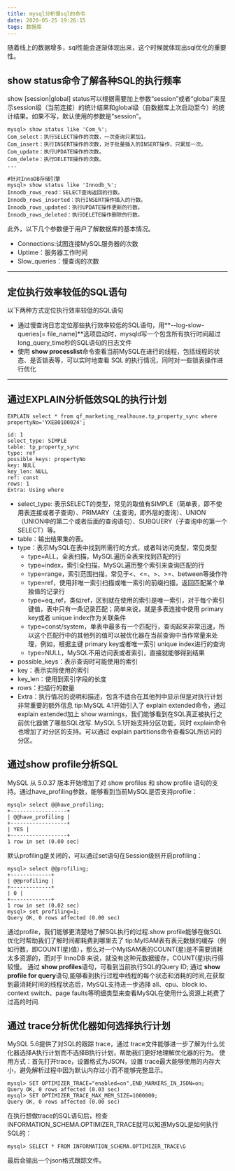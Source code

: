 ```yaml
---
title: mysql分析慢sql的命令
date: 2020-05-25 19:26:15
tags: 数据库
---
```

随着线上的数据增多，sql性能会逐渐体现出来，这个时候就体现出sql优化的重要性。
<!--more-->
## show status命令了解各种SQL的执行频率
show [session|global] status可以根据需要加上参数“session”或者“global”来显示session级（当前连接）的统计结果和global级（自数据库上次启动至今）的统计结果。如果不写，默认使用的参数是“session”。
```
mysql> show status like 'Com_%';
Com_select：执行SELECT操作的次数，一次查询只累加1。
Com_insert：执行INSERT操作的次数，对于批量插入的INSERT操作，只累加一次。
Com_update：执行UPDATE操作的次数。
Com_delete：执行DELETE操作的次数。
...
 
#针对InnoDB存储引擎
mysql> show status like 'Innodb_%';
Innodb_rows_read：SELECT查询返回的行数。
Innodb_rows_inserted：执行INSERT操作插入的行数。
Innodb_rows_updated：执行UPDATE操作更新的行数。
Innodb_rows_deleted：执行DELETE操作删除的行数。
```
此外，以下几个参数便于用户了解数据库的基本情况。
* Connections:试图连接MySQL服务器的次数
* Uptime：服务器工作时间
* Slow_queries：慢查询的次数
---

## 定位执行效率较低的SQL语句
以下两种方式定位执行效率较低的SQL语句
* 通过慢查询日志定位那些执行效率较低的SQL语句，用**--log-slow-queries[= file_name]**选项启动时，mysqld写一个包含所有执行时间超过long_query_time秒的SQL语句的日志文件
* 使用 **show processlist**命令查看当前MySQL在进行的线程，包括线程的状态、是否锁表等，可以实时地查看 SQL 的执行情况，同时对一些锁表操作进行优化
---

## 通过EXPLAIN分析低效SQL的执行计划
```
EXPLAIN select * from qf_marketing_realhouse.tp_property_sync where propertyNo='YXEB0100024';
 
id: 1
select_type: SIMPLE
table: tp_property_sync
type: ref   
possible_keys: propertyNo   
key: NULL
key_len: NULL
ref: const   
rows: 1
Extra: Using where
```
*	select_type: 表示SELECT的类型，常见的取值有SIMPLE（简单表，即不使用表连接或者子查询）、PRIMARY（主查询，即外层的查询）、UNION（UNION中的第二个或者后面的查询语句）、SUBQUERY（子查询中的第一个SELECT）等。
*	table：输出结果集的表。
*	type：表示MySQL在表中找到所需行的方式，或者叫访问类型，常见类型
	*	type=ALL，全表扫描，MySQL遍历全表来找到匹配的行
	*	type=index，索引全扫描，MySQL遍历整个索引来查询匹配的行
	*	type=range，索引范围扫描，常见于<、<=、>、>=、between等操作符
	*	type=ref，使用非唯一索引扫描或唯一索引的前缀扫描，返回匹配某个单独值的记录行
	*	type=eq_ref，类似ref，区别就在使用的索引是唯一索引，对于每个索引键值，表中只有一条记录匹配；简单来说，就是多表连接中使用 primary key或者 unique index作为关联条件
	*	type=const/system，单表中最多有一个匹配行，查询起来非常迅速，所以这个匹配行中的其他列的值可以被优化器在当前查询中当作常量来处理，例如，根据主键 primary key或者唯一索引 unique index进行的查询
	*	type=NULL，MySQL不用访问表或者索引，直接就能够得到结果
*	possible_keys：表示查询时可能使用的索引
*	key：表示实际使用的索引
*	key_len：使用到索引字段的长度
*	rows：扫描行的数量
*	Extra：执行情况的说明和描述，包含不适合在其他列中显示但是对执行计划非常重要的额外信息
tip:MySQL 4.1开始引入了 explain extended命令，通过 explain extended加上 show warnings，我们能够看到在SQL真正被执行之前优化器做了哪些SQL改写.
    MySQL 5.1开始支持分区功能，同时 explain命令也增加了对分区的支持。可以通过 explain partitions命令查看SQL所访问的分区。


## 通过show profile分析SQL
MySQL 从 5.0.37 版本开始增加了对 show profiles 和 show profile 语句的支持。通过have_profiling参数，能够看到当前MySQL是否支持profile：
```
mysql> select @@have_profiling;
+------------------+
| @@have_profiling |
+------------------+
| YES |
+------------------+
1 row in set (0.00 sec)
```
默认profiling是关闭的，可以通过set语句在Session级别开启profiling：
```
mysql> select @@profiling;
+-------------+
| @@profiling |
+-------------+
| 0 |
+-------------+
1 row in set (0.02 sec)
mysql> set profiling=1;
Query OK, 0 rows affected (0.00 sec)
```
通过profile，我们能够更清楚地了解SQL执行的过程.show profile能够在做SQL优化时帮助我们了解时间都耗费到哪里去了
tip:MyISAM表有表元数据的缓存（例如行数，即COUNT(星)值），那么对一个MyISAM表的COUNT(星)是不需要消耗太多资源的，而对于 InnoDB 来说，就没有这种元数据缓存，COUNT(星)执行得较慢。
通过 **show profiles**语句，可看到当前执行SQL的Query ID;
通过 **show profile for query**语句,能够看到执行过程中线程的每个状态和消耗的时间,在获取到最消耗时间的线程状态后，MySQL支持进一步选择 all、cpu、block io、context switch、page faults等明细类型来查看MySQL在使用什么资源上耗费了过高的时间.

## 通过 trace分析优化器如何选择执行计划
MySQL 5.6提供了对SQL的跟踪 trace，通过 trace文件能够进一步了解为什么优化器选择A执行计划而不选择B执行计划，帮助我们更好地理解优化器的行为。
使用方式：首先打开trace，设置格式为JSON，设置 trace最大能够使用的内存大小，避免解析过程中因为默认内存过小而不能够完整显示。
```
mysql> SET OPTIMIZER_TRACE="enabled=on",END_MARKERS_IN_JSON=on;
Query OK, 0 rows affected (0.03 sec)
mysql> SET OPTIMIZER_TRACE_MAX_MEM_SIZE=1000000;
Query OK, 0 rows affected (0.00 sec)
```
在执行想做trace的SQL语句后，检查INFORMATION_SCHEMA.OPTIMIZER_TRACE就可以知道MySQL是如何执行SQL的：
```
mysql> SELECT * FROM INFORMATION_SCHEMA.OPTIMIZER_TRACE\G
```
最后会输出一个json格式跟踪文件。